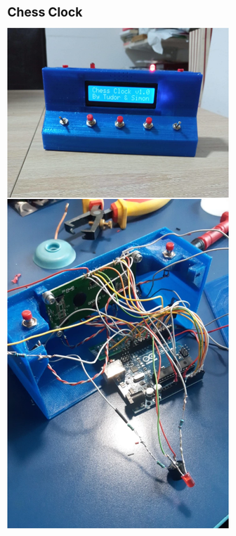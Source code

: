 # Chess Clock

![Finished](IMG-20210911-WA0016.jpg)
![Internal wiring](IMG_20210911_165417_456.webp)

